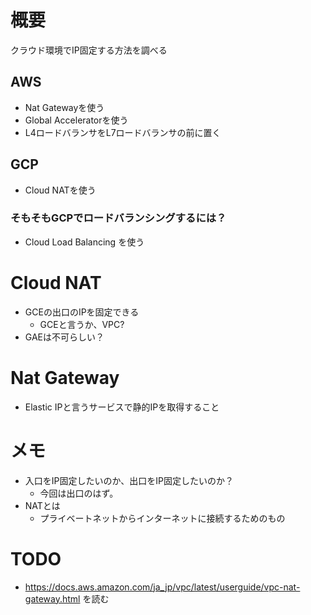 # 概要
クラウド環境でIP固定する方法を調べる

## AWS
 - Nat Gatewayを使う
 - Global Acceleratorを使う
 - L4ロードバランサをL7ロードバランサの前に置く

## GCP
 - Cloud NATを使う

### そもそもGCPでロードバランシングするには？
 - Cloud Load Balancing を使う

# Cloud NAT
 - GCEの出口のIPを固定できる
   - GCEと言うか、VPC?
 - GAEは不可らしい？

# Nat Gateway
 - Elastic IPと言うサービスで静的IPを取得すること

# メモ
 - 入口をIP固定したいのか、出口をIP固定したいのか？
   - 今回は出口のはず。
 - NATとは
   - プライベートネットからインターネットに接続するためのもの

# TODO
 - https://docs.aws.amazon.com/ja_jp/vpc/latest/userguide/vpc-nat-gateway.html を読む
